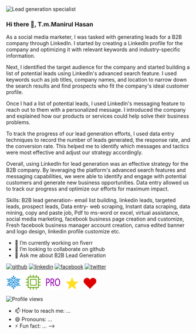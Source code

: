 ![Lead generation specialist](https://media.licdn.com/dms/image/D5616AQG-qfP4zcJ4nw/profile-displaybackgroundimage-shrink_350_1400/0/1677942785088?e=1686182400&v=beta&t=N8Cc3AP71zUyOcgsPmvbCbnuOxfv1TZU0_29pl_rf8o)
### Hi there 👋, T.m.Manirul Hasan
As a social media marketer, I was tasked with generating leads for a B2B company through LinkedIn. I started by creating a LinkedIn profile for the company and optimizing it with relevant keywords and industry-specific information.

Next, I identified the target audience for the company and started building a list of potential leads using LinkedIn's advanced search feature. I used keywords such as job titles, company names, and location to narrow down the search results and find prospects who fit the company's ideal customer profile.

Once I had a list of potential leads, I used LinkedIn's messaging feature to reach out to them with a personalized message. I introduced the company and explained how our products or services could help solve their business problems.

To track the progress of our lead generation efforts, I used data entry techniques to record the number of leads generated, the response rate, and the conversion rate. This helped me to identify which messages and tactics were most effective and adjust our strategy accordingly.

Overall, using LinkedIn for lead generation was an effective strategy for the B2B company. By leveraging the platform's advanced search features and messaging capabilities, we were able to identify and engage with potential customers and generate new business opportunities. Data entry allowed us to track our progress and optimize our efforts for maximum impact.

Skills: B2B lead generation- email list building, linkedin leads, targeted leads, prospect leads, Data entry- web scraping, Instant data scraping, data mining, copy and paste job, Pdf to ms-word or excel, virtual assistance, social media marketing, facebook business page creation and customize, Fresh facebook business manager account creation, canva edited banner and logo design, linkedin profile customize etc.

- 🔭 I’m currently working on fiverr 
- 👯 I’m looking to collaborate on github 
- 💬 Ask me about B2B Lead Generation 


[<img src='https://cdn.jsdelivr.net/npm/simple-icons@3.0.1/icons/github.svg' alt='github' height='40'>](https://github.com/https://github.com/tmhasans83)  [<img src='https://cdn.jsdelivr.net/npm/simple-icons@3.0.1/icons/linkedin.svg' alt='linkedin' height='40'>](https://www.linkedin.com/in/https://www.linkedin.com/in/t-m-manirul-hasan-5a9635250//)  [<img src='https://cdn.jsdelivr.net/npm/simple-icons@3.0.1/icons/facebook.svg' alt='facebook' height='40'>](https://www.facebook.com/https://www.facebook.com/hasan.sumon.31508076)  [<img src='https://cdn.jsdelivr.net/npm/simple-icons@3.0.1/icons/twitter.svg' alt='twitter' height='40'>](https://twitter.com/https://twitter.com/HasanSu62277820)  

<a href='https://archiveprogram.github.com/'><img src='https://raw.githubusercontent.com/acervenky/animated-github-badges/master/assets/acbadge.gif' width='40' height='40'></a> <a href='https://docs.github.com/en/developers'><img src='https://raw.githubusercontent.com/acervenky/animated-github-badges/master/assets/devbadge.gif' width='40' height='40'></a> <a href='https://github.com/pricing'><img src='https://raw.githubusercontent.com/acervenky/animated-github-badges/master/assets/pro.gif' width='40' height='40'></a> <a href='https://stars.github.com/'><img src='https://raw.githubusercontent.com/acervenky/animated-github-badges/master/assets/starbadge.gif' width='35' height='35'></a> <a href='https://docs.github.com/en/github/supporting-the-open-source-community-with-github-sponsors'><img src='https://raw.githubusercontent.com/acervenky/animated-github-badges/master/assets/sponsorbadge.gif' width='35' height='35'></a> 

![Profile views](https://gpvc.arturio.dev/https://github.com/tmhasans83)  
- 📫 How to reach me: ...
- 😄 Pronouns: ...
- ⚡ Fun fact: ...
-->
